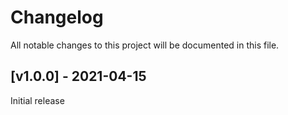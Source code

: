 # Changelog
All notable changes to this project will be documented in this file.

<a name="v1.0.0"></a>
## [v1.0.0] - 2021-04-15

Initial release
